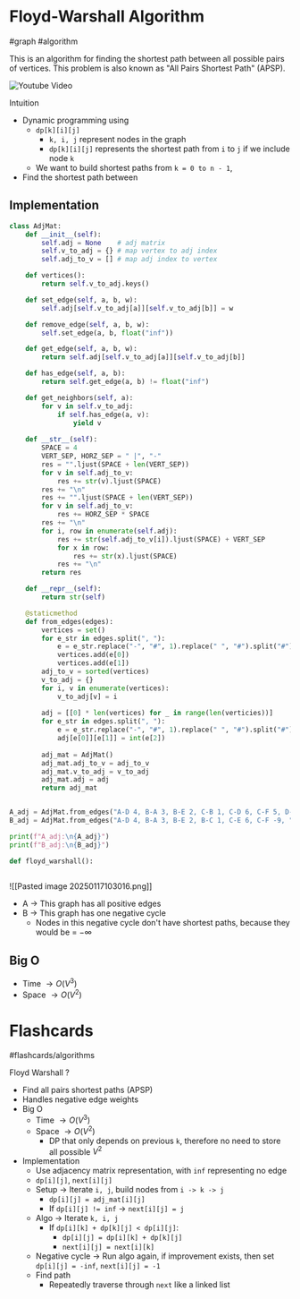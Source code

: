 # Floyd-Warshall Algorithm
#graph #algorithm

This is an algorithm for finding the shortest path between all possible pairs of vertices. This problem is also known as "All Pairs Shortest Path" (APSP).

![Youtube Video](https://www.youtube.com/watch?v=4NQ3HnhyNfQ&t=45s)

Intuition
- Dynamic programming using
	- `dp[k][i][j]`
		- `k, i, j` represent nodes in the graph
		- `dp[k][i][j]` represents the shortest path from `i` to `j` if we include node `k`
	- We want to build shortest paths from `k = 0 to n - 1`,
- Find the shortest path between  
## Implementation

```python
class AdjMat:
	def __init__(self):
		self.adj = None    # adj matrix
		self.v_to_adj = {} # map vertex to adj index
		self.adj_to_v = [] # map adj index to vertex

	def vertices():
		return self.v_to_adj.keys()

	def set_edge(self, a, b, w):
		self.adj[self.v_to_adj[a]][self.v_to_adj[b]] = w

	def remove_edge(self, a, b, w):
		self.set_edge(a, b, float("inf"))

	def get_edge(self, a, b, w):
		return self.adj[self.v_to_adj[a]][self.v_to_adj[b]]

	def has_edge(self, a, b):
		return self.get_edge(a, b) != float("inf")

	def get_neighbors(self, a):
		for v in self.v_to_adj:
			if self.has_edge(a, v):
				yield v
	
	def __str__(self):
		SPACE = 4
		VERT_SEP, HORZ_SEP = " |", "-"
		res = "".ljust(SPACE + len(VERT_SEP))
		for v in self.adj_to_v:
			res += str(v).ljust(SPACE)
		res += "\n"
		res += "".ljust(SPACE + len(VERT_SEP))
		for v in self.adj_to_v:
			res += HORZ_SEP * SPACE
		res += "\n"
		for i, row in enumerate(self.adj):
			res += str(self.adj_to_v[i]).ljust(SPACE) + VERT_SEP
			for x in row:
				res += str(x).ljust(SPACE)
			res += "\n"
		return res

	def __repr__(self):
		return str(self)

	@staticmethod
	def from_edges(edges):
		vertices = set()
		for e_str in edges.split(", "):
			e = e_str.replace("-", "#", 1).replace(" ", "#").split("#")
			vertices.add(e[0])
			vertices.add(e[1])
		adj_to_v = sorted(vertices)
		v_to_adj = {}
		for i, v in enumerate(vertices):
			v_to_adj[v] = i
	
		adj = [[0] * len(vertices) for _ in range(len(verticies))]
		for e_str in edges.split(", "):
			e = e_str.replace("-", "#", 1).replace(" ", "#").split("#")
			adj[e[0]][e[1]] = int(e[2])
		
		adj_mat = AdjMat()
		adj_mat.adj_to_v = adj_to_v
		adj_mat.v_to_adj = v_to_adj
		adj_mat.adj = adj
		return adj_mat


A_adj = AdjMat.from_edges("A-D 4, B-A 3, B-E 2, C-B 1, C-D 6, C-F 5, D-A 7, D-E 4, E-C 5, E-F 9")
B_adj = AdjMat.from_edges("A-D 4, B-A 3, B-E 2, B-C 1, C-E 6, C-F -9, ")

print(f"A_adj:\n{A_adj}")
print(f"B_adj:\n{B_adj}")

def floyd_warshall():
	
```
![[Pasted image 20250117103016.png]]
- A $\to$ This graph has all positive edges
- B $\to$ This graph has one negative cycle
	- Nodes in this negative cycle don't have shortest paths, because they would be = $-\infty$
## Big O
- Time $\to O(V^3)$
- Space $\to O(V^2)$

# Flashcards
#flashcards/algorithms 

Floyd Warshall
?
- Find all pairs shortest paths (APSP)
- Handles negative edge weights
- Big O
	- Time $\to O(V^3)$
	- Space $\to O(V^2)$
		- DP that only depends on previous `k`, therefore no need to store all possible $V^2$
- Implementation
	- Use adjacency matrix representation, with `inf` representing no edge
	- `dp[i][j]`, `next[i][j]`
	- Setup $\to$ Iterate `i, j`, build nodes from `i -> k -> j`
		- `dp[i][j] = adj_mat[i][j]`
		- If `dp[i][j] != inf` $\to$ `next[i][j] = j`
	- Algo $\to$ Iterate `k, i, j`
		- If `dp[i][k] + dp[k][j] < dp[i][j]`:
			- `dp[i][j] = dp[i][k] + dp[k][j]`
			- `next[i][j] = next[i][k]`
	- Negative cycle $\to$ Run algo again, if improvement exists, then set `dp[i][j] = -inf`, `next[i][j] = -1`
	- Find path
		- Repeatedly traverse through `next` like a linked list
<!--SR:!2025-01-28,7,250-->